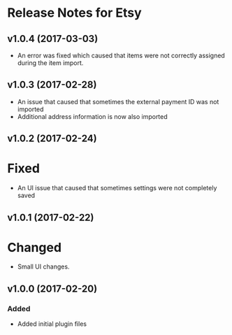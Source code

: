 # Release Notes for Etsy

## v1.0.4 (2017-03-03)
- An error was fixed which caused that items were not correctly assigned during the item import.

## v1.0.3 (2017-02-28)
- An issue that caused that sometimes the external payment ID was not imported
- Additional address information is now also imported

## v1.0.2 (2017-02-24)

# Fixed
- An UI issue that caused that sometimes settings were not completely saved 

## v1.0.1 (2017-02-22)

# Changed
- Small UI changes.

## v1.0.0 (2017-02-20)
 
### Added
- Added initial plugin files